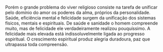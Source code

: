 ﻿Porém o grande problema do viver religioso consiste na tarefa de unificar pelo domínio do amor os poderes da alma, próprios da personalidade. Saúde, eficiência mental e felicidade surgem da unificação dos sistemas físicos, mentais e espirituais. De saúde e sanidade o homem compreende muito, mas de felicidade ele verdadeiramente realizou pouquíssimo. A felicidade mais elevada está indissoluvelmente ligada ao progresso espiritual. O crescimento espiritual produz alegria duradoura, paz que ultrapassa toda compreensão.
